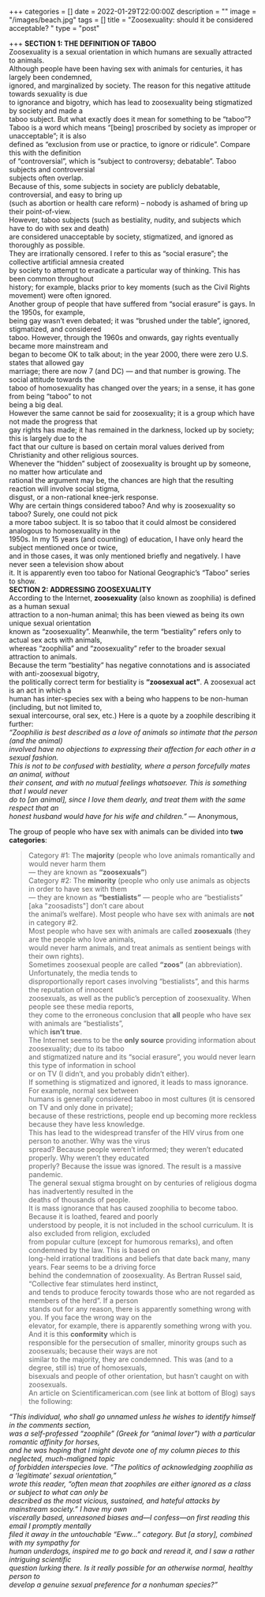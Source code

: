 +++
categories = []
date = 2022-01-29T22:00:00Z
description = ""
image = "/images/beach.jpg"
tags = []
title = "Zoosexuality: should it be considered acceptable? "
type = "post"

+++
**SECTION 1: THE DEFINITION OF TABOO**  
 Zoosexuality is a sexual orientation in which humans are sexually attracted to animals.  
 Although people have been having sex with animals for centuries, it has largely been condemned,  
 ignored, and marginalized by society. The reason for this negative attitude towards sexuality is due   
 to ignorance and bigotry, which has lead to zoosexuality being stigmatized by society and made a  
 taboo subject. But what exactly does it mean for something to be “taboo”?  
 Taboo is a word which means “\[being\] proscribed by society as improper or unacceptable”; it is also   
 defined as “exclusion from use or practice, to ignore or ridicule”. Compare this with the definition   
 of “controversial”, which is “subject to controversy; debatable”. Taboo subjects and controversial  
 subjects often overlap.  
 Because of this, some subjects in society are publicly debatable, controversial, and easy to bring up  
 (such as abortion or health care reform) – nobody is ashamed of bring up their point-of-view.   
 However, taboo subjects (such as bestiality, nudity, and subjects which have to do with sex and death)  
 are considered unacceptable by society, stigmatized, and ignored as thoroughly as possible.   
 They are irrationally censored. I refer to this as “social erasure”; the collective artificial amnesia created   
 by society to attempt to eradicate a particular way of thinking. This has been common throughout   
 history; for example, blacks prior to key moments (such as the Civil Rights movement) were often ignored.  
 Another group of people that have suffered from “social erasure” is gays. In the 1950s, for example,  
 being gay wasn’t even debated; it was “brushed under the table”, ignored, stigmatized, and considered  
 taboo. However, through the 1960s and onwards, gay rights eventually became more mainstream and   
 began to become OK to talk about; in the year 2000, there were zero U.S. states that allowed gay   
 marriage; there are now 7 (and DC) — and that number is growing. The social attitude towards the   
 taboo of homosexuality has changed over the years; in a sense, it has gone from being “taboo” to not   
 being a big deal.  
 However the same cannot be said for zoosexuality; it is a group which have not made the progress that  
 gay rights has made; it has remained in the darkness, locked up by society; this is largely due to the   
 fact that our culture is based on certain moral values derived from Christianity and other religious sources.  
 Whenever the “hidden” subject of zoosexuality is brought up by someone, no matter how articulate and   
 rational the argument may be, the chances are high that the resulting reaction will involve social stigma,   
 disgust, or a non-rational knee-jerk response.  
 Why are certain things considered taboo? And why is zoosexuality so taboo? Surely, one could not pick   
 a more taboo subject. It is so taboo that it could almost be considered analogous to homosexuality in the  
 1950s. In my 15 years (and counting) of education, I have only heard the subject mentioned once or twice,  
 and in those cases, it was only mentioned briefly and negatively. I have never seen a television show about  
 it. It is apparently even too taboo for National Geographic’s “Taboo” series to show.  
 **SECTION 2: ADDRESSING ZOOSEXUALITY**  
 According to the Internet, **zoosexuality** (also known as zoophilia) is defined as a human sexual   
 attraction to a non-human animal; this has been viewed as being its own unique sexual orientation   
 known as “zoosexuality”. Meanwhile, the term “bestiality” refers only to actual sex acts with animals,   
 whereas “zoophilia” and “zoosexuality” refer to the broader sexual attraction to animals.   
 Because the term “bestiality” has negative connotations and is associated with anti-zoosexual bigotry,  
 the politically correct term for bestiality is **“zoosexual act”**. A zoosexual act is an act in which a   
 human has inter-species sex with a being who happens to be non-human (including, but not limited to,   
 sexual intercourse, oral sex, etc.) Here is a quote by a zoophile describing it further:  
 _“Zoophilia is best described as a love of animals so intimate that the person (and the animal)_  
 _involved have no objections to expressing their affection for each other in a sexual fashion._   
 _This is not to be confused with bestiality, where a person forcefully mates an animal, without_   
 _their consent, and with no mutual feelings whatsoever. This is something that I would never_   
 _do to \[an animal\], since I love them dearly, and treat them with the same respect that an_   
 _honest husband would have for his wife and children.”_ — Anonymous,   
   
 The group of people who have sex with animals can be divided into **two categories**:  
 > Category #1: The **majority** (people who love animals romantically and would never harm them  
 — they are known as **“zoosexuals”**)  
 > Category #2: The **minority** (people who only use animals as objects in order to have sex with them  
 — they are known as **“bestialists”** — people who are “bestialists” \[aka "zoosadists"\] don’t care about   
 the animal’s welfare). Most people who have sex with animals are **not** in category #2.  
 Most people who have sex with animals are called **zoosexuals** (they are the people who love animals,   
 would never harm animals, and treat animals as sentient beings with their own rights).   
 Sometimes zoosexual people are called **“zoos”** (an abbreviation). Unfortunately, the media tends to  
 disproportionally report cases involving “bestialists”, and this harms the reputation of innocent  
 zoosexuals, as well as the public’s perception of zoosexuality. When people see these media reports,  
 they come to the erroneous conclusion that **all** people who have sex with animals are “bestialists”,   
 which **isn’t true**.  
 The Internet seems to be the **only source** providing information about zoosexuality; due to its taboo   
 and stigmatized nature and its “social erasure”, you would never learn this type of information in school   
 or on TV (I didn’t, and you probably didn’t either).  
 If something is stigmatized and ignored, it leads to mass ignorance. For example, normal sex between   
 humans is generally considered taboo in most cultures (it is censored on TV and only done in private);  
 because of these restrictions, people end up becoming more reckless because they have less knowledge.  
 This has lead to the widespread transfer of the HIV virus from one person to another. Why was the virus   
 spread? Because people weren’t informed; they weren’t educated properly. Why weren’t they educated  
 properly? Because the issue was ignored. The result is a massive pandemic.  
 The general sexual stigma brought on by centuries of religious dogma has inadvertently resulted in the  
 deaths of thousands of people.  
 It is mass ignorance that has caused zoophilia to become taboo. Because it is loathed, feared and poorly   
 understood by people, it is not included in the school curriculum. It is also excluded from religion, excluded   
 from popular culture (except for humorous remarks), and often condemned by the law. This is based on   
 long-held irrational traditions and beliefs that date back many, many years. Fear seems to be a driving force  
 behind the condemnation of zoosexuality. As Bertran Russel said, “Collective fear stimulates herd instinct,   
 and tends to produce ferocity towards those who are not regarded as members of the herd”. If a person   
 stands out for any reason, there is apparently something wrong with you. If you face the wrong way on the   
 elevator, for example, there is apparently something wrong with you. And it is this **conformity** which is  
 responsible for the persecution of smaller, minority groups such as zoosexuals; because their ways are not  
 similar to the majority, they are condemned. This was (and to a degree, still is) true of homosexuals,  
 bisexuals and people of other orientation, but hasn’t caught on with zoosexuals.  
 An article on Scientificamerican.com (see link at bottom of Blog) says the following:  
   
 _“This individual, who shall go unnamed unless he wishes to identify himself in the comments section,_   
 _was a self-professed “zoophile” (Greek for “animal lover”) with a particular romantic affinity for horses,_  
 _and he was hoping that I might devote one of my column pieces to this neglected, much-maligned topic_   
 _of forbidden interspecies love. “The politics of acknowledging zoophilia as a ‘legitimate’ sexual orientation,”_   
 _wrote this reader, “often mean that zoophiles are either ignored as a class or subject to what can only be_   
 _described as the most vicious, sustained, and hateful attacks by mainstream society.” I have my own_   
 _viscerally based, unreasoned biases and—I confess—on first reading this email I promptly mentally_   
 _filed it away in the untouchable “Eww…” category. But \[a story\], combined with my sympathy for_   
 _human underdogs, inspired me to go back and reread it, and I saw a rather intriguing scientific_  
 _question lurking there. Is it really possible for an otherwise normal, healthy person to_   
 _develop a genuine sexual preference for a nonhuman species?”_